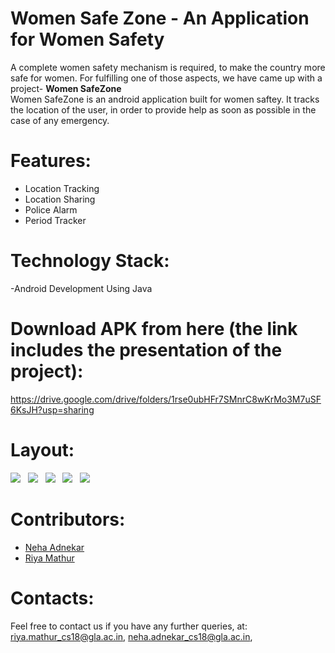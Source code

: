 

# Women Safe Zone - An Application for Women Safety


A complete women safety mechanism is required, to make the country more safe for women. For fulfilling one of those aspects, we have came up with a project- <b> Women SafeZone </b>  
Women SafeZone is an android application built for women saftey.
It tracks the location of the user, in order to provide help as soon as possible in the case of any emergency.

# Features:
- Location Tracking
- Location Sharing
- Police Alarm
- Period Tracker
 
# Technology Stack:
-Android Development Using Java

# Download APK from here (the link includes the presentation of the project):
https://drive.google.com/drive/folders/1rse0ubHFr7SMnrC8wKrMo3M7uSF6KsJH?usp=sharing

# Layout:
![](img1.jpeg) &nbsp; ![](img2.jpeg) &nbsp;
![](img3.jpeg)   &nbsp;  ![](img4.jpeg)   &nbsp;  ![](img5.jpeg)

# Contributors:

- [Neha Adnekar](https://github.com/Nehaadnekar)
- [Riya Mathur](https://github.com/Blitzcoder01)

# Contacts:
Feel free to contact us if you have any further queries, at:
<riya.mathur_cs18@gla.ac.in>, 
<neha.adnekar_cs18@gla.ac.in>, 
